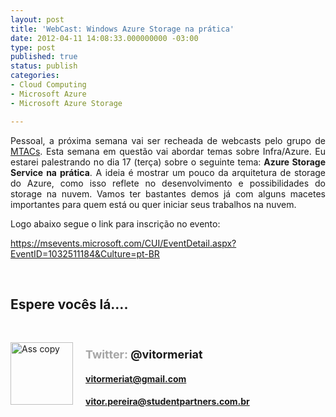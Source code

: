 ```yaml
---
layout: post
title: 'WebCast: Windows Azure Storage na prática'
date: 2012-04-11 14:08:33.000000000 -03:00
type: post
published: true
status: publish
categories:
- Cloud Computing
- Microsoft Azure
- Microsoft Azure Storage

---
```

<p align="justify">Pessoal, a próxima semana vai ser recheada de webcasts pelo grupo de <a href="http://www.fabiohara.com.br/2011/10/06/conheca-o-mtac-microsoft-technical-audience-contributor/" target="_blank">MTACs</a>. Esta semana em questão vai abordar temas sobre Infra/Azure. Eu estarei palestrando no dia 17 (terça) sobre o seguinte tema: <strong>Azure Storage Service na prática</strong>. A ideia é mostrar um pouco da arquitetura de storage do Azure, como isso reflete no desenvolvimento e possibilidades do storage na nuvem. Vamos ter bastantes demos já com alguns macetes importantes para quem está ou quer iniciar seus trabalhos na nuvem.</p>
<p align="justify">Logo abaixo segue o link para inscrição no evento:</p>
<p><a href="https://msevents.microsoft.com/CUI/EventDetail.aspx?EventID=1032511184&amp;Culture=pt-BR">https://msevents.microsoft.com/CUI/EventDetail.aspx?EventID=1032511184&amp;Culture=pt-BR</a></p>
<p>&#160;</p>
<h2>Espere vocês lá….</h2>
<p>&#160;</p>
<p><a href="http://meriat.files.wordpress.com/2012/03/ass-copy.png"><img style="margin:0 20px 0 0;display:inline;float:left;" title="Ass copy"   alt="Ass copy" align="left" src="http://blob.vitormeriat.com.br/images/ass-copy.png?w=106&amp;h=120&amp;h=106" width="100" height="100" /></a></p>
<h3><font size="4"><font color="#a5a5a5">Twitter:</font> @vitormeriat</font></h3>
<h4><a href="mailto:vitormeriat@gmail.com"><font>vitormeriat@gmail.com</font></a></h4>
<h4><a href="mailto:vitor.pereira@studentpartners.com.br"><font>vitor.pereira@studentpartners.com.br</font></a></h4>
